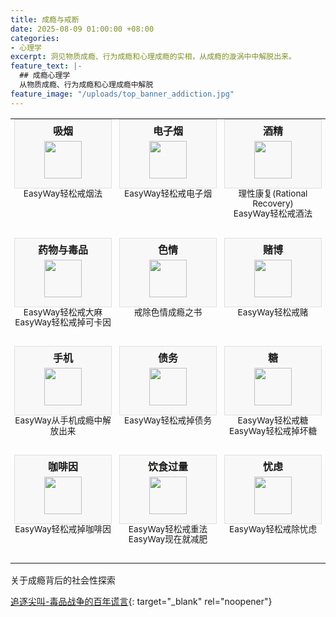 ```yaml
---
title: 成瘾与戒断
date: 2025-08-09 01:00:00 +08:00
categories:
- 心理学
excerpt: 洞见物质成瘾、行为成瘾和心理成瘾的实相，从成瘾的漩涡中中解脱出来。
feature_text: |-
  ## 成瘾心理学
  从物质成瘾、行为成瘾和心理成瘾中解脱
feature_image: "/uploads/top_banner_addiction.jpg"
---
```


<table style="width:100%; border: none; border-collapse: collapse;">
  <tbody>
    <tr style="border: none;">
      <td style="text-align: center; border: none; vertical-align: top; padding: 0 6px; width: 33.33%;">
        <div style="background-color: #f8f8f8; border: 1px solid #e0e0e0; padding: 5px; margin-bottom: 0;">
          <strong>吸烟</strong>
          <img src="/uploads/addiction_smoking.svg" style="width: 60px; height: 60px; display: block; margin: 5px auto 10px auto;" />
        </div>
        <p style="margin-top: 0; margin-bottom: 30px; text-align: center;">
          <a href="/%E5%BF%83%E7%90%86%E5%AD%A6/2025/08/09/easyway%E8%BD%BB%E6%9D%BE%E6%88%92%E7%83%9F%E6%B3%95/" style="text-decoration: none; font-size: 0.85em; line-height: 1.2;">EasyWay轻松戒烟法</a>
        </p>
      </td>
      <td style="text-align: center; border: none; vertical-align: top; padding: 0 6px; width: 33.33%;">
        <div style="background-color: #f8f8f8; border: 1px solid #e0e0e0; padding: 5px; margin-bottom: 0;">
          <strong>电子烟</strong>
          <img src="/uploads/addiction_vaping.svg" style="width: 60px; height: 60px; display: block; margin: 5px auto 10px auto;" />
        </div>
        <p style="margin-top: 0; margin-bottom: 30px; text-align: center;">
          <a href="/%E5%BF%83%E7%90%86%E5%AD%A6/2025/08/10/easyway%E8%BD%BB%E6%9D%BE%E6%88%92%E7%94%B5%E5%AD%90%E7%83%9F/" style="text-decoration: none; font-size: 0.85em; line-height: 1.2;">EasyWay轻松戒电子烟</a>
        </p>
      </td>
      <td style="text-align: center; border: none; vertical-align: top; padding: 0 6px; width: 33.33%;">
        <div style="background-color: #f8f8f8; border: 1px solid #e0e0e0; padding: 5px; margin-bottom: 0;">
          <strong>酒精</strong>
          <img src="/uploads/addiction_alcohol.svg" style="width: 60px; height: 60px; display: block; margin: 5px auto 10px auto;" />
        </div>
        <p style="margin-top: 0; margin-bottom: 30px; text-align: center;">
          <a href="/%E5%BF%83%E7%90%86%E5%AD%A6/2025/08/09/%E7%90%86%E6%80%A7%E5%BA%B7%E5%A4%8D-rational-recovery/" style="text-decoration: none; font-size: 0.85em; line-height: 1.2;">理性康复(Rational Recovery)</a><br />
          <a href="/%E5%BF%83%E7%90%86%E5%AD%A6/2025/08/09/easyway%E8%BD%BB%E6%9D%BE%E6%88%92%E9%85%92%E6%B3%95/" style="text-decoration: none; font-size: 0.85em; line-height: 1.2;">EasyWay轻松戒酒法</a>
        </p>
      </td>
    </tr>
    <tr style="border: none;">
      <td style="text-align: center; border: none; vertical-align: top; padding: 0 6px; width: 33.33%;">
        <div style="background-color: #f8f8f8; border: 1px solid #e0e0e0; padding: 5px; margin-bottom: 0;">
          <strong>药物与毒品</strong>
          <img src="/uploads/addiction_drugs.svg" style="width: 60px; height: 60px; display: block; margin: 5px auto 10px auto;" />
        </div>
        <p style="margin-top: 0; margin-bottom: 30px; text-align: center;">
          <a href="/%E5%BF%83%E7%90%86%E5%AD%A6/2025/08/10/easyway%E8%BD%BB%E6%9D%BE%E6%88%92%E5%A4%A7%E9%BA%BB/" style="text-decoration: none; font-size: 0.85em; line-height: 1.2;">EasyWay轻松戒大麻</a><br />
          <a href="/%E5%BF%83%E7%90%86%E5%AD%A6/2025/08/10/easyway%E8%BD%BB%E6%9D%BE%E6%88%92%E6%8E%89%E5%8F%AF%E5%8D%A1%E5%9B%A0/" style="text-decoration: none; font-size: 0.85em; line-height: 1.2;">EasyWay轻松戒掉可卡因</a>
        </p>
      </td>
      <td style="text-align: center; border: none; vertical-align: top; padding: 0 6px; width: 33.33%;">
        <div style="background-color: #f8f8f8; border: 1px solid #e0e0e0; padding: 5px; margin-bottom: 0;">
          <strong>色情</strong>
          <img src="/uploads/addiction_porn.svg" style="width: 60px; height: 60px; display: block; margin: 5px auto 10px auto;" />
        </div>
        <p style="margin-top: 0; margin-bottom: 30px; text-align: center;">
          <a href="/%E5%BF%83%E7%90%86%E5%AD%A6/2025/08/09/%E6%88%92%E9%99%A4%E8%89%B2%E6%83%85%E6%88%90%E7%98%BE%E4%B9%8B%E4%B9%A6-easypeasy-way%E4%BC%98%E5%8C%96%E7%89%88/" style="text-decoration: none; font-size: 0.85em; line-height: 1.2;">戒除色情成瘾之书</a>
        </p>
      </td>
      <td style="text-align: center; border: none; vertical-align: top; padding: 0 6px; width: 33.33%;">
        <div style="background-color: #f8f8f8; border: 1px solid #e0e0e0; padding: 5px; margin-bottom: 0;">
          <strong>赌博</strong>
          <img src="/uploads/addiction_gambling.svg" style="width: 60px; height: 60px; display: block; margin: 5px auto 10px auto;" />
        </div>
        <p style="margin-top: 0; margin-bottom: 30px; text-align: center;">
          <a href="/%E5%BF%83%E7%90%86%E5%AD%A6/2025/08/10/easyway%E8%BD%BB%E6%9D%BE%E6%88%92%E8%B5%8C/" style="text-decoration: none; font-size: 0.85em; line-height: 1.2;">EasyWay轻松戒赌</a>
        </p>
      </td>
    </tr>
    <tr style="border: none;">
      <td style="text-align: center; border: none; vertical-align: top; padding: 0 6px; width: 33.33%;">
        <div style="background-color: #f8f8f8; border: 1px solid #e0e0e0; padding: 5px; margin-bottom: 0;">
          <strong>手机</strong>
          <img src="/uploads/addiction_mobile.svg" style="width: 60px; height: 60px; display: block; margin: 5px auto 10px auto;" />
        </div>
        <p style="margin-top: 0; margin-bottom: 30px; text-align: center;">
          <a href="/%E5%BF%83%E7%90%86%E5%AD%A6/2025/08/09/%E4%BB%8E%E6%89%8B%E6%9C%BA%E6%88%90%E7%98%BE%E4%B8%AD%E8%A7%A3%E6%94%BE%E5%87%BA%E6%9D%A5/" style="text-decoration: none; font-size: 0.85em; line-height: 1.2;">EasyWay从手机成瘾中解放出来</a>
        </p>
      </td>
      <td style="text-align: center; border: none; vertical-align: top; padding: 0 6px; width: 33.33%;">
        <div style="background-color: #f8f8f8; border: 1px solid #e0e0e0; padding: 5px; margin-bottom: 0;">
          <strong>债务</strong>
          <img src="/uploads/addiction_debt.svg" style="width: 60px; height: 60px; display: block; margin: 5px auto 10px auto;" />
        </div>
        <p style="margin-top: 0; margin-bottom: 30px; text-align: center;">
          <a href="/%E5%BF%83%E7%90%86%E5%AD%A6/2025/08/09/easyway%E8%BD%BB%E6%9D%BE%E6%88%92%E6%8E%89%E5%80%BA%E5%8A%A1/" style="text-decoration: none; font-size: 0.85em; line-height: 1.2;">EasyWay轻松戒掉债务</a>
        </p>
      </td>
      <td style="text-align: center; border: none; vertical-align: top; padding: 0 6px; width: 33.33%;">
        <div style="background-color: #f8f8f8; border: 1px solid #e0e0e0; padding: 5px; margin-bottom: 0;">
          <strong>糖</strong>
          <img src="/uploads/addiction_sugar.svg" style="width: 60px; height: 60px; display: block; margin: 5px auto 10px auto;" />
        </div>
        <p style="margin-top: 0; margin-bottom: 30px; text-align: center;">
          <a href="/%E5%BF%83%E7%90%86%E5%AD%A6/2025/08/10/easyway%E8%BD%BB%E6%9D%BE%E6%88%92%E7%B3%96/" style="text-decoration: none; font-size: 0.85em; line-height: 1.2;">EasyWay轻松戒糖</a><br />
          <a href="/%E5%BF%83%E7%90%86%E5%AD%A6/2025/08/10/easyway%E8%BD%BB%E6%9D%BE%E6%88%92%E6%8E%89%E5%9D%8F%E7%B3%96/" style="text-decoration: none; font-size: 0.85em; line-height: 1.2;">EasyWay轻松戒掉坏糖</a>
        </p>
      </td>
    </tr>
    <tr style="border: none;">
      <td style="text-align: center; border: none; vertical-align: top; padding: 0 6px; width: 33.33%;">
        <div style="background-color: #f8f8f8; border: 1px solid #e0e0e0; padding: 5px; margin-bottom: 0;">
          <strong>咖啡因</strong>
          <img src="/uploads/addiction_caffeine.svg" style="width: 60px; height: 60px; display: block; margin: 5px auto 10px auto;" />
        </div>
        <p style="margin-top: 0; margin-bottom: 30px; text-align: center;">
          <a href="/%E5%BF%83%E7%90%86%E5%AD%A6/2025/08/10/easyway%E8%BD%BB%E6%9D%BE%E6%88%92%E6%8E%89%E5%92%96%E5%95%A1%E5%9B%A0/" style="text-decoration: none; font-size: 0.85em; line-height: 1.2;">EasyWay轻松戒掉咖啡因</a>
        </p>
      </td>
      <td style="text-align: center; border: none; vertical-align: top; padding: 0 6px; width: 33.33%;">
        <div style="background-color: #f8f8f8; border: 1px solid #e0e0e0; padding: 5px; margin-bottom: 0;">
          <strong>饮食过量</strong>
          <img src="/uploads/addiction_weight.svg" style="width: 60px; height: 60px; display: block; margin: 5px auto 10px auto;" />
        </div>
        <p style="margin-top: 0; margin-bottom: 30px; text-align: center;">
          <a href="/%E5%BF%83%E7%90%86%E5%AD%A6/2025/08/10/easyway%E8%BD%BB%E6%9D%BE%E6%88%92%E9%87%8D%E6%B3%95/" style="text-decoration: none; font-size: 0.85em; line-height: 1.2;">EasyWay轻松戒重法</a><br />
          <a href="/%E5%BF%83%E7%90%86%E5%AD%A6/2025/08/10/easyway%E7%8E%B0%E5%9C%A8%E5%B0%B1%E5%87%8F%E8%82%A5/" style="text-decoration: none; font-size: 0.85em; line-height: 1.2;">EasyWay现在就减肥</a>
        </p>
      </td>
      <td style="text-align: center; border: none; vertical-align: top; padding: 0 6px; width: 33.33%;">
        <div style="background-color: #f8f8f8; border: 1px solid #e0e0e0; padding: 5px; margin-bottom: 0;">
          <strong>忧虑</strong>
          <img src="/uploads/addiction_worrying.svg" style="width: 60px; height: 60px; display: block; margin: 5px auto 10px auto;" />
        </div>
        <p style="margin-top: 0; margin-bottom: 30px; text-align: center;">
          <a href="/%E5%BF%83%E7%90%86%E5%AD%A6/2025/08/09/easyway%E8%BD%BB%E6%9D%BE%E6%88%92%E9%99%A4%E5%BF%A7%E8%99%91/" style="text-decoration: none; font-size: 0.85em; line-height: 1.2;">EasyWay轻松戒除忧虑</a>
        </p>
      </td>
    </tr>
  </tbody>
</table>
关于成瘾背后的社会性探索

[追逐尖叫-毒品战争的百年谎言](/心理学/精选/2025/08/10/追逐尖叫-毒品战争的百年谎言/){: target="_blank" rel="noopener"}

&nbsp;